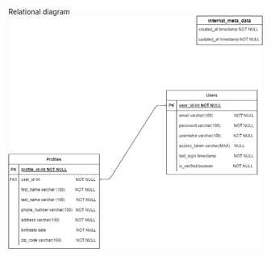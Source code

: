 Relational diagram
![alt text](https://github.com/bithunters-web/Database-Diagram/blob/main/Relationship-Diagram.drawio.png) 

